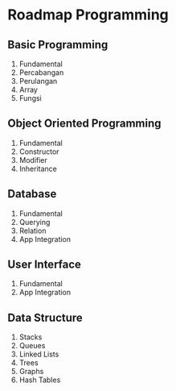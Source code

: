# Roadmap Programming

## Basic Programming

1. Fundamental
2. Percabangan
3. Perulangan
4. Array
5. Fungsi

## Object Oriented Programming

1. Fundamental
2. Constructor
3. Modifier
4. Inheritance

## Database

1. Fundamental
2. Querying
3. Relation
4. App Integration

## User Interface

1. Fundamental
2. App Integration

## Data Structure

1. Stacks
2. Queues
3. Linked Lists
4. Trees
5. Graphs
6. Hash Tables
